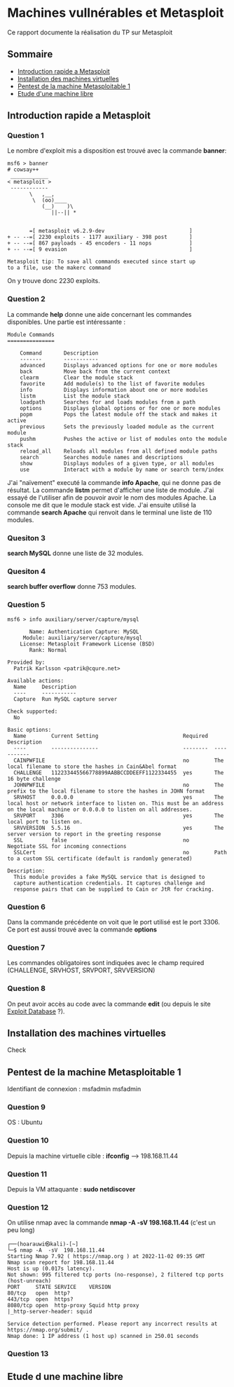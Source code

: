 # Machines vullnérables et Metasploit
Ce rapport documente la réalisation du TP sur Metasploit

## Sommaire

* [Introduction rapide a Metasploit](#Introduction-rapide-a-Metasploit)
* [Installation des machines virtuelles](#Installation-des-machines-virtuelles)
* [Pentest de la machine Metasploitable 1](#Pentest-de-la-machine-Metasploitable-1)
* [Etude d'une machine libre](#Etude-d-une-machine-libre)

## Introduction rapide a Metasploit
### Question 1

Le nombre d'exploit mis a disposition est trouvé avec la commande **banner**:

```console
msf6 > banner
# cowsay++
 ____________                                                                                                                                                  
< metasploit >                                                                                                                                                 
 ------------                                                                                                                                                  
       \   ,__,                                                                                                                                                
        \  (oo)____                                                                                                                                            
           (__)    )\                                                                                                                                          
              ||--|| *                                                                                                                                         
                                                                                                                                                               

       =[ metasploit v6.2.9-dev                           ]
+ -- --=[ 2230 exploits - 1177 auxiliary - 398 post       ]
+ -- --=[ 867 payloads - 45 encoders - 11 nops            ]
+ -- --=[ 9 evasion                                       ]

Metasploit tip: To save all commands executed since start up 
to a file, use the makerc command
```

On y trouve donc 2230 exploits.

### Question 2

La commande **help** donne une aide concernant les commandes disponibles. Une partie est intéressante : 

```console
Module Commands
===============

    Command       Description
    -------       -----------
    advanced      Displays advanced options for one or more modules
    back          Move back from the current context
    clearm        Clear the module stack
    favorite      Add module(s) to the list of favorite modules
    info          Displays information about one or more modules
    listm         List the module stack
    loadpath      Searches for and loads modules from a path
    options       Displays global options or for one or more modules
    popm          Pops the latest module off the stack and makes it active
    previous      Sets the previously loaded module as the current module
    pushm         Pushes the active or list of modules onto the module stack
    reload_all    Reloads all modules from all defined module paths
    search        Searches module names and descriptions
    show          Displays modules of a given type, or all modules
    use           Interact with a module by name or search term/index

``` 
J'ai "naïvement" executé la commande **info Apache**, qui ne donne pas de résultat.
La commande **listm** permet d'afficher une liste de module. J'ai essayé de l'utiliser afin de pouvoir avoir le nom des modules Apache. La console me dit que le module stack est vide. 
J'ai ensuite utilisé la commande **search Apache** qui renvoit dans le terminal une liste de 110 modules.

### Quesiton 3

**search MySQL** donne une liste de 32 modules.

### Quesiton 4 

**search buffer overflow** donne 753 modules.

### Question 5

```console
msf6 > info auxiliary/server/capture/mysql     

       Name: Authentication Capture: MySQL
     Module: auxiliary/server/capture/mysql
    License: Metasploit Framework License (BSD)
       Rank: Normal

Provided by:
  Patrik Karlsson <patrik@cqure.net>

Available actions:
  Name     Description
  ----     -----------
  Capture  Run MySQL capture server

Check supported:
  No

Basic options:
  Name        Current Setting                           Required  Description
  ----        ---------------                           --------  -----------
  CAINPWFILE                                            no        The local filename to store the hashes in Cain&Abel format
  CHALLENGE   112233445566778899AABBCCDDEEFF1122334455  yes       The 16 byte challenge
  JOHNPWFILE                                            no        The prefix to the local filename to store the hashes in JOHN format
  SRVHOST     0.0.0.0                                   yes       The local host or network interface to listen on. This must be an address on the local machine or 0.0.0.0 to listen on all addresses.
  SRVPORT     3306                                      yes       The local port to listen on.
  SRVVERSION  5.5.16                                    yes       The server version to report in the greeting response
  SSL         false                                     no        Negotiate SSL for incoming connections
  SSLCert                                               no        Path to a custom SSL certificate (default is randomly generated)

Description:
  This module provides a fake MySQL service that is designed to 
  capture authentication credentials. It captures challenge and 
  response pairs that can be supplied to Cain or JtR for cracking.

```

### Question 6

Dans la commande précédente on voit que le port utilisé est le port 3306. Ce port est aussi trouvé avec la commande **options**

### Question 7

Les commandes obligatoires sont indiquées avec le champ required (CHALLENGE, SRVHOST, SRVPORT, SRVVERSION) 

### Question 8 

On peut avoir accès au code avec la commande **edit** (ou depuis le site [Exploit Database](https://www.exploit-db.com/) ?).


## Installation des machines virtuelles

Check 

## Pentest de la machine Metasploitable 1

Identifiant de connexion : msfadmin msfadmin

### Question 9

OS : Ubuntu

### Question 10

Depuis la machine virtuelle cible : **ifconfig** --> 198.168.11.44

### Question 11 

Depuis la VM attaquante : **sudo netdiscover**

### Question 12

On utilise nmap avec la commande **nmap -A -sV 198.168.11.44** (c'est un peu long)

```console
┌──(hoarauwi㉿kali)-[~]
└─$ nmap -A  -sV  198.168.11.44
Starting Nmap 7.92 ( https://nmap.org ) at 2022-11-02 09:35 GMT
Nmap scan report for 198.168.11.44
Host is up (0.017s latency).
Not shown: 995 filtered tcp ports (no-response), 2 filtered tcp ports (host-unreach)
PORT     STATE SERVICE    VERSION
80/tcp   open  http?
443/tcp  open  https?
8080/tcp open  http-proxy Squid http proxy
|_http-server-header: squid

Service detection performed. Please report any incorrect results at https://nmap.org/submit/ .
Nmap done: 1 IP address (1 host up) scanned in 250.01 seconds

```

### Question 13



## Etude d une machine libre

